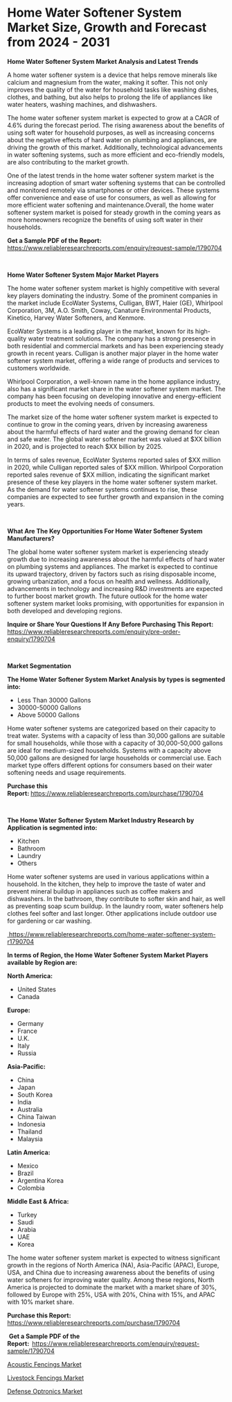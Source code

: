 <p><h1>Home Water Softener System Market Size, Growth and Forecast from 2024 - 2031</h1></p><p><strong>Home Water Softener System Market Analysis and Latest Trends</strong></p>
<p><p>A home water softener system is a device that helps remove minerals like calcium and magnesium from the water, making it softer. This not only improves the quality of the water for household tasks like washing dishes, clothes, and bathing, but also helps to prolong the life of appliances like water heaters, washing machines, and dishwashers.</p><p>The home water softener system market is expected to grow at a CAGR of 4.6% during the forecast period. The rising awareness about the benefits of using soft water for household purposes, as well as increasing concerns about the negative effects of hard water on plumbing and appliances, are driving the growth of this market. Additionally, technological advancements in water softening systems, such as more efficient and eco-friendly models, are also contributing to the market growth.</p><p>One of the latest trends in the home water softener system market is the increasing adoption of smart water softening systems that can be controlled and monitored remotely via smartphones or other devices. These systems offer convenience and ease of use for consumers, as well as allowing for more efficient water softening and maintenance.Overall, the home water softener system market is poised for steady growth in the coming years as more homeowners recognize the benefits of using soft water in their households.</p></p>
<p><strong>Get a Sample PDF of the Report:&nbsp;</strong> <a href="https://www.reliableresearchreports.com/enquiry/request-sample/1790704">https://www.reliableresearchreports.com/enquiry/request-sample/1790704</a></p>
<p>&nbsp;</p>
<p><strong>Home Water Softener System Major Market Players</strong></p>
<p><p>The home water softener system market is highly competitive with several key players dominating the industry. Some of the prominent companies in the market include EcoWater Systems, Culligan, BWT, Haier (GE), Whirlpool Corporation, 3M, A.O. Smith, Coway, Canature Environmental Products, Kinetico, Harvey Water Softeners, and Kenmore.</p><p>EcoWater Systems is a leading player in the market, known for its high-quality water treatment solutions. The company has a strong presence in both residential and commercial markets and has been experiencing steady growth in recent years. Culligan is another major player in the home water softener system market, offering a wide range of products and services to customers worldwide.</p><p>Whirlpool Corporation, a well-known name in the home appliance industry, also has a significant market share in the water softener system market. The company has been focusing on developing innovative and energy-efficient products to meet the evolving needs of consumers.</p><p>The market size of the home water softener system market is expected to continue to grow in the coming years, driven by increasing awareness about the harmful effects of hard water and the growing demand for clean and safe water. The global water softener market was valued at $XX billion in 2020, and is projected to reach $XX billion by 2025.</p><p>In terms of sales revenue, EcoWater Systems reported sales of $XX million in 2020, while Culligan reported sales of $XX million. Whirlpool Corporation reported sales revenue of $XX million, indicating the significant market presence of these key players in the home water softener system market. As the demand for water softener systems continues to rise, these companies are expected to see further growth and expansion in the coming years.</p></p>
<p>&nbsp;</p>
<p><strong>What Are The Key Opportunities For Home Water Softener System Manufacturers?</strong></p>
<p><p>The global home water softener system market is experiencing steady growth due to increasing awareness about the harmful effects of hard water on plumbing systems and appliances. The market is expected to continue its upward trajectory, driven by factors such as rising disposable income, growing urbanization, and a focus on health and wellness. Additionally, advancements in technology and increasing R&D investments are expected to further boost market growth. The future outlook for the home water softener system market looks promising, with opportunities for expansion in both developed and developing regions.</p></p>
<p><strong>Inquire or Share Your Questions If Any Before Purchasing This Report:</strong> <a href="https://www.reliableresearchreports.com/enquiry/pre-order-enquiry/1790704">https://www.reliableresearchreports.com/enquiry/pre-order-enquiry/1790704</a></p>
<p>&nbsp;</p>
<p><strong>Market Segmentation</strong></p>
<p><strong>The Home Water Softener System Market Analysis by types is segmented into:</strong></p>
<p><ul><li>Less Than 30000 Gallons</li><li>30000-50000 Gallons</li><li>Above 50000 Gallons</li></ul></p>
<p><p>Home water softener systems are categorized based on their capacity to treat water. Systems with a capacity of less than 30,000 gallons are suitable for small households, while those with a capacity of 30,000-50,000 gallons are ideal for medium-sized households. Systems with a capacity above 50,000 gallons are designed for large households or commercial use. Each market type offers different options for consumers based on their water softening needs and usage requirements.</p></p>
<p><strong>Purchase this Report:&nbsp;</strong><a href="https://www.reliableresearchreports.com/purchase/1790704">https://www.reliableresearchreports.com/purchase/1790704</a></p>
<p>&nbsp;</p>
<p><strong>The Home Water Softener System Market Industry Research by Application is segmented into:</strong></p>
<p><ul><li>Kitchen</li><li>Bathroom</li><li>Laundry</li><li>Others</li></ul></p>
<p><p>Home water softener systems are used in various applications within a household. In the kitchen, they help to improve the taste of water and prevent mineral buildup in appliances such as coffee makers and dishwashers. In the bathroom, they contribute to softer skin and hair, as well as preventing soap scum buildup. In the laundry room, water softeners help clothes feel softer and last longer. Other applications include outdoor use for gardening or car washing.</p></p>
<p><a href="https://www.reliableresearchreports.com/home-water-softener-system-r1790704">&nbsp;https://www.reliableresearchreports.com/home-water-softener-system-r1790704</a></p>
<p><strong>In terms of Region, the Home Water Softener System Market Players available by Region are:</strong></p>
<p>
    <p> <strong> North America: </strong>
        <ul>
            <li>United States</li>
            <li>Canada</li>
        </ul>
        </p> 
    <p> <strong> Europe: </strong>
        <ul>
            <li>Germany</li>
            <li>France</li>
            <li>U.K.</li>
            <li>Italy</li>
            <li>Russia</li>
        </ul>
        </p> 
    <p> <strong> Asia-Pacific: </strong>
        <ul>
            <li>China</li>
            <li>Japan</li>
            <li>South Korea</li>
            <li>India</li>
            <li>Australia</li>
            <li>China Taiwan</li>
            <li>Indonesia</li>
            <li>Thailand</li>
            <li>Malaysia</li>
        </ul>
        </p> 
    <p> <strong> Latin America: </strong>
        <ul>
            <li>Mexico</li>
            <li>Brazil</li>
            <li>Argentina Korea</li>
            <li>Colombia</li>
        </ul>
        </p> 
    <p> <strong> Middle East & Africa: </strong>
        <ul>
            <li>Turkey</li>
            <li>Saudi</li>
            <li>Arabia</li>
            <li>UAE</li>
            <li>Korea</li>
        </ul>
    </p>
    </p>
<p><p>The home water softener system market is expected to witness significant growth in the regions of North America (NA), Asia-Pacific (APAC), Europe, USA, and China due to increasing awareness about the benefits of using water softeners for improving water quality. Among these regions, North America is projected to dominate the market with a market share of 30%, followed by Europe with 25%, USA with 20%, China with 15%, and APAC with 10% market share.</p></p>
<p><strong>Purchase this Report: </strong><a href="https://www.reliableresearchreports.com/purchase/1790704">https://www.reliableresearchreports.com/purchase/1790704</a></p>
<p>&nbsp;<strong>Get a Sample PDF of the Report:&nbsp;&nbsp;</strong><a href="https://www.reliableresearchreports.com/enquiry/request-sample/1790704">https://www.reliableresearchreports.com/enquiry/request-sample/1790704</a></p>
<p><strong></strong></p>
<p><p><a href="https://view.publitas.com/reportprime-1/global-acoustic-fencings-market-size-and-market-trends-analysis-by-regional-outlook-competitive-strategies-forecasted-for-period-from-2024-to-2031/">Acoustic Fencings Market</a></p><p><a href="https://view.publitas.com/reportprime-1/livestock-fencings-market-growth-outlook-from-2024-to-2031-and-it-is-projecting-at-8-8-cagr-with-markets-trends-analysis-by-application-regional-outlook-and-revenue/">Livestock Fencings Market</a></p><p><a href="https://github.com/pennyaldbrittonh658/Market-Research-Report-List-1/blob/main/defense-optronics-market.md">Defense Optronics Market</a></p></p>